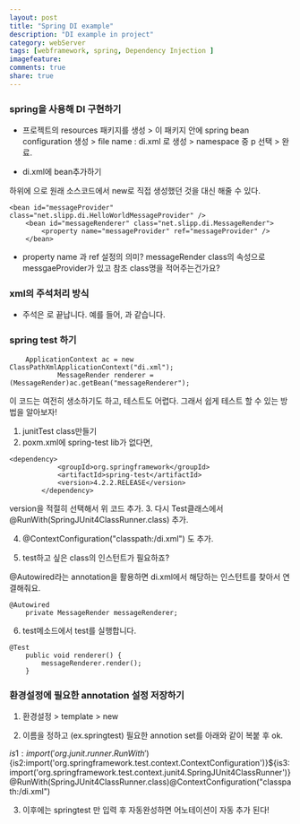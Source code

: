 ```yaml
---
layout: post
title: "Spring DI example"
description: "DI example in project"
category: webServer
tags: [webframework, spring, Dependency Injection ]
imagefeature: 
comments: true
share: true
---
```


### spring을 사용해 DI 구현하기
* 프로젝트의 resources 패키지를 생성 > 이 패키지 안에 spring bean configuration 생성 > file name : di.xml 로 생성 > namespace 중  p 선택 > 완료.

* di.xml에 bean추가하기

<beans/> 하위에 <bean id="interface name" class="구현클래스이름+자동완성"/> 으로 원래 소스코드에서 new로 직접 생성했던 것을 대신 해줄 수 있다. 

```
<bean id="messageProvider" class="net.slipp.di.HelloWorldMessageProvider" />
	<bean id="messageRenderer" class="net.slipp.di.MessageRender">
		<property name="messageProvider" ref="messageProvider" />
	</bean>	
```

* property name 과 ref 설정의 의미? messageRender class의 속성으로 messgaeProvider가 있고 참조 class명을 적어주는건가요?


### xml의 주석처리 방식

* 주석은 <!--로 시작하여 -->로 끝납니다. 예를 들어, <!--catalog last updated 2000-11-01-->과 같습니다.
<!-- 주석은 이렇게 ㅠㅠ -->

### spring test 하기

```
	ApplicationContext ac = new ClassPathXmlApplicationContext("di.xml");
			MessageRender renderer = (MessageRender)ac.getBean("messageRenderer");
```

이 코드는 여전히 생소하기도 하고, 테스트도 어렵다. 그래서 쉽게 테스트 할 수 있는 방법을 알아보자!

1. junitTest class만들기
2. poxm.xml에  spring-test lib가 없다면,

```      
<dependency>
			<groupId>org.springframework</groupId>
			<artifactId>spring-test</artifactId>
			<version>4.2.2.RELEASE</version>
		</dependency>
```

version을 적절히 선택해서 위 코드 추가. 
3. 다시 Test클래스에서     
@RunWith(SpringJUnit4ClassRunner.class) 추가.

4. @ContextConfiguration("classpath:/di.xml") 도 추가.

5. test하고 싶은 class의 인스턴트가 필요하죠? 

@Autowired라는 annotation을 활용하면 di.xml에서 해당하는 인스턴트를 찾아서 연결해줘요.

```
@Autowired
	private MessageRender messageRenderer;
```

6. test메소드에서 test를 실행합니다.

```
@Test
	public void renderer() {
		messageRenderer.render();
	}
```

### 환경설정에 필요한 annotation 설정 저장하기

1. 환경설정 > template > new 

2. 이름을 정하고 (ex.springtest) 
필요한 annotion set를 아래와 같이 복붙 후 ok. 

${is1:import('org.junit.runner.RunWith')}${is2:import('org.springframework.test.context.ContextConfiguration')}${is3:import('org.springframework.test.context.junit4.SpringJUnit4ClassRunner')}@RunWith(SpringJUnit4ClassRunner.class)@ContextConfiguration("classpath:/di.xml")

3. 이후에는 springtest 만 입력 후 자동완성하면 어노테이션이 자동 추가 된다!




